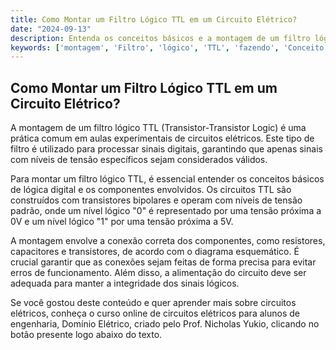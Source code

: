 ```yaml
---
title: Como Montar um Filtro Lógico TTL em um Circuito Elétrico?
date: "2024-09-13"
description: Entenda os conceitos básicos e a montagem de um filtro lógico TTL em circuitos elétricos.
keywords: ['montagem', 'Filtro', 'lógico', 'TTL', 'fazendo', 'Conceito', 'Básico']
---
```


## Como Montar um Filtro Lógico TTL em um Circuito Elétrico?

A montagem de um filtro lógico TTL (Transistor-Transistor Logic) é uma prática comum em aulas experimentais de circuitos elétricos. Este tipo de filtro é utilizado para processar sinais digitais, garantindo que apenas sinais com níveis de tensão específicos sejam considerados válidos. 

Para montar um filtro lógico TTL, é essencial entender os conceitos básicos de lógica digital e os componentes envolvidos. Os circuitos TTL são construídos com transistores bipolares e operam com níveis de tensão padrão, onde um nível lógico "0" é representado por uma tensão próxima a 0V e um nível lógico "1" por uma tensão próxima a 5V.

A montagem envolve a conexão correta dos componentes, como resistores, capacitores e transistores, de acordo com o diagrama esquemático. É crucial garantir que as conexões sejam feitas de forma precisa para evitar erros de funcionamento. Além disso, a alimentação do circuito deve ser adequada para manter a integridade dos sinais lógicos.

Se você gostou deste conteúdo e quer aprender mais sobre circuitos elétricos, conheça o curso online de circuitos elétricos para alunos de engenharia, Domínio Elétrico, criado pelo Prof. Nicholas Yukio, clicando no botão presente logo abaixo do texto.